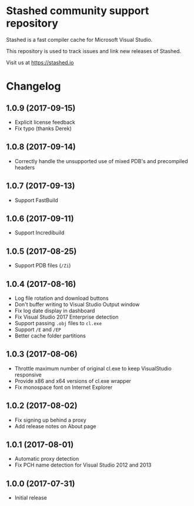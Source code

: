 # Stashed community support repository

Stashed is a fast compiler cache for Microsoft Visual Studio.

This repository is used to track issues and link new releases of Stashed.

Visit us at https://stashed.io

# Changelog

## 1.0.9 (2017-09-15)

- Explicit license feedback
- Fix typo (thanks Derek)

## 1.0.8 (2017-09-14)

- Correctly handle the unsupported use of mixed PDB's and precompiled headers

## 1.0.7 (2017-09-13)

- Support FastBuild

## 1.0.6 (2017-09-11)

- Support Incredibuild

## 1.0.5 (2017-08-25)

- Support PDB files (`/Zi`)

## 1.0.4 (2017-08-16)

- Log file rotation and download buttons
- Don't buffer writing to Visual Studio Output window
- Fix log date display in dashboard
- Fix Visual Studio 2017 Enterprise detection
- Support passing `.obj` files to `cl.exe`
- Support `/E` and `/EP`
- Better cache folder partitions

## 1.0.3 (2017-08-06)

- Throttle maximum number of original cl.exe to keep VisualStudio responsive
- Provide x86 and x64 versions of cl.exe wrapper
- Fix monospace font on Internet Explorer

## 1.0.2 (2017-08-02)

- Fix signing up behind a proxy
- Add release notes on About page

## 1.0.1 (2017-08-01)

- Automatic proxy detection
- Fix PCH name detection for Visual Studio 2012 and 2013

## 1.0.0 (2017-07-31)

- Initial release
